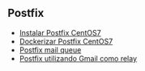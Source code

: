 ## Postfix

* [Instalar Postfix CentOS7](guia/installCentOS7.rst)
* [Dockerizar Postfix CentOS7](guia/dockerizarCentOS7.rst)
* [Postfix mail queue](guia/mailqueue.rst)
* [Postfix utilizando Gmail como relay](guia/postfixgmailrelay.rst)







